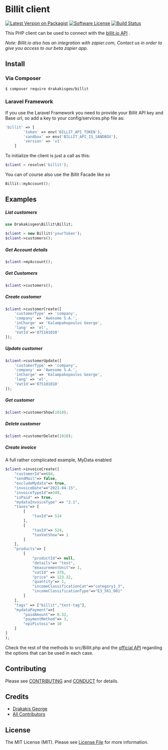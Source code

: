 # Billit client

[![Latest Version on Packagist][ico-version]][link-packagist]
[![Software License][ico-license]](LICENSE.md)
[![Build Status][ico-travis]][link-travis]

This PHP client can be used to connect with the [billit.io API](https://www.billit.io/docs) .

*Note: Billit.io also has an integration with zapier.com, Contact us in order to give you access to our beta zapier app.*

## Install

### Via Composer

``` bash
$ composer require drakakisgeo/billit
```

### Laravel Framework
If you use the Laravel Framework you need to provide your Billit API key and Base url, so add a key to your config/services.php file as:
``` php
'billit' => [
        'token' => env('BILLIT_API_TOKEN'),
        'sandbox' => env('BILLIT_API_IS_SANDBOX'),
        'version' => 'v1'
    ]
```
To initialize the client is just a call as this:

``` php
$client = resolve('billit');
```
You can of course also use the Billit Facade like so

``` php
Billit::myAccount();
```

## Examples
##### List customers

``` php
use Drakakisgeo\Billit\Billit;

$client = new Billit('yourToken');
$client->customers();
```

##### Get Account details

``` php
$client->myAccount();
```

##### Get Customers

``` php
$client->customers();
```

##### Create customer

``` php
$client->customerCreate([
    'customerType' => 'company',
    'company' => 'Awesome S.A.',
    'inCharge' => 'Kalampakopoulos George',
    'lang' => 'el',
    'VatId'=>'075101010'
]);
```

##### Update customer

``` php
$client->customerUpdate([
    'customerType' => 'company',
    'company' => 'Awesome S.A.',
    'inCharge' => 'Kalampakopoulos George',
    'lang' => 'el',
    'VatId'=>'075101010'
]);
```

##### Get customer

``` php
$client->customerShow(1010);
```

##### Delete customer

``` php
$client->customerDelete(1010);
```

##### Create invoice
A full rather complicated example, MyData enabled

``` php
$client->invoiceCreate([
    "customerId"=>694,
    "sendMail"=> false,
    "excludeMydata"=> true,
    "invoiceDate"=>"2021-04-15",
    "invoiceTypeId"=>349,
    "isPaid" => true,
    "mydataInvoiceType" => "2.1",
    "taxes"=> [
        [
            "taxId"=> 514
        ],
        [
            "taxId"=> 524,
            "taxVatShow"=> 1
        ]
    ],
    "products"=> [
        [
            "productId"=> null,
            "details"=> "test",
            "measurementUnit"=> 1,
            "vatId" => 376,
            "price" => 123.32,
            "quantity"=> 1,
            "incomeClassificationCat"=>"category1_3",
            "incomeClassificationType"=>"E3_561_001"
        ]
    ],
    "tags" => ["billit","test-tag"],
    "mydataPayment"=>[
        "paidAmount"=> 0.32,
        "paymentMethod"=> 3,
        "epiPistosi"=> 10
    ]
]
);
```

Check the rest of the methods to src/Billit.php and the [official API](https://billit.io/docs) regarding the options that can be used in each case.



## Contributing

Please see [CONTRIBUTING](CONTRIBUTING.md) and [CONDUCT](CONDUCT.md) for details.

## Credits

- [Drakakis George][link-author]
- [All Contributors][link-contributors]

## License

The MIT License (MIT). Please see [License File](LICENSE.md) for more information.

[ico-version]: https://img.shields.io/packagist/v/drakakisgeo/billit.svg?style=flat-square
[ico-license]: https://img.shields.io/badge/license-MIT-brightgreen.svg?style=flat-square
[ico-travis]: https://img.shields.io/travis/drakakisgeo/billit/master.svg?style=flat-square
[link-packagist]: https://packagist.org/packages/drakakisgeo/billit
[link-travis]: https://travis-ci.org/drakakisgeo/billit
[link-author]: https://github.com/drakakisgeo
[link-contributors]: ../../contributors